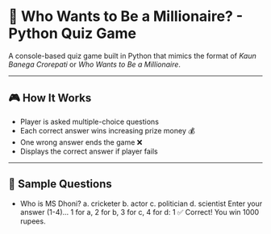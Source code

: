 # 💸 Who Wants to Be a Millionaire? - Python Quiz Game

A console-based quiz game built in Python that mimics the format of *Kaun Banega Crorepati* or *Who Wants to Be a Millionaire*.

---

## 🎮 How It Works

- Player is asked multiple-choice questions
- Each correct answer wins increasing prize money 💰
- One wrong answer ends the game ❌
- Displays the correct answer if player fails

---

## 🧠 Sample Questions
- Who is MS Dhoni?
  a. cricketer
  b. actor
  c. politician
  d. scientist
  Enter your answer (1-4)... 1 for a, 2 for b, 3 for c, 4 for d: 1
✅ Correct! You win 1000 rupees.
